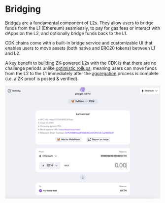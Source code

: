 # Bridging

[Bridges](https://ethereum.org/en/developers/docs/bridges/) are a fundamental component of L2s. They allow users to bridge funds from the L1 (Ethereum) seamlessly, to pay for gas fees or interact with dApps on the L2, and optionally bridge funds back to the L1.

CDK chains come with a built-in bridge service and customizable UI that enables users to move assets (both native and ERC20 tokens) between L1 and L2.

A key benefit to building ZK-powered L2s with the CDK is that there are no challenge periods unlike [optimistic rollups](./zk-vs-optimistic.md#optimistic-rollups), meaning users can move funds from the L2 to the L1 immediately after the [aggregation](./transaction-lifecycle.md#aggregated) process is complete (i.e. a ZK proof is posted & verified).

![Bridge UI for CDK](../../img/cdk/bridge-ui.png)
